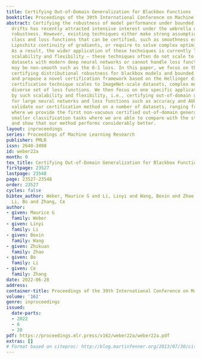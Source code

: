 ```yaml
---
title: Certifying Out-of-Domain Generalization for Blackbox Functions
booktitle: Proceedings of the 39th International Conference on Machine Learning
abstract: Certifying the robustness of model performance under bounded data distribution
  drifts has recently attracted intensive interest under the umbrella of distributional
  robustness. However, existing techniques either make strong assumptions on the model
  class and loss functions that can be certified, such as smoothness expressed via
  Lipschitz continuity of gradients, or require to solve complex optimization problems.
  As a result, the wider application of these techniques is currently limited by its
  scalability and flexibility — these techniques often do not scale to large-scale
  datasets with modern deep neural networks or cannot handle loss functions which
  may be non-smooth such as the 0-1 loss. In this paper, we focus on the problem of
  certifying distributional robustness for blackbox models and bounded loss functions,
  and propose a novel certification framework based on the Hellinger distance. Our
  certification technique scales to ImageNet-scale datasets, complex models, and a
  diverse set of loss functions. We then focus on one specific application enabled
  by such scalability and flexibility, i.e., certifying out-of-domain generalization
  for large neural networks and loss functions such as accuracy and AUC. We experimentally
  validate our certification method on a number of datasets, ranging from ImageNet,
  where we provide the first non-vacuous certified out-of-domain generalization, to
  smaller classification tasks where we are able to compare with the state-of-the-art
  and show that our method performs considerably better.
layout: inproceedings
series: Proceedings of Machine Learning Research
publisher: PMLR
issn: 2640-3498
id: weber22a
month: 0
tex_title: Certifying Out-of-Domain Generalization for Blackbox Functions
firstpage: 23527
lastpage: 23548
page: 23527-23548
order: 23527
cycles: false
bibtex_author: Weber, Maurice G and Li, Linyi and Wang, Boxin and Zhao, Zhikuan and
  Li, Bo and Zhang, Ce
author:
- given: Maurice G
  family: Weber
- given: Linyi
  family: Li
- given: Boxin
  family: Wang
- given: Zhikuan
  family: Zhao
- given: Bo
  family: Li
- given: Ce
  family: Zhang
date: 2022-06-28
address:
container-title: Proceedings of the 39th International Conference on Machine Learning
volume: '162'
genre: inproceedings
issued:
  date-parts:
  - 2022
  - 6
  - 28
pdf: https://proceedings.mlr.press/v162/weber22a/weber22a.pdf
extras: []
# Format based on citeproc: http://blog.martinfenner.org/2013/07/30/citeproc-yaml-for-bibliographies/
---
```

